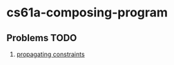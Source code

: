 # cs61a-composing-program

## Problems TODO

1. [propagating constraints](https://composingprograms.com/pages/24-mutable-data.html#propagating-constraints)